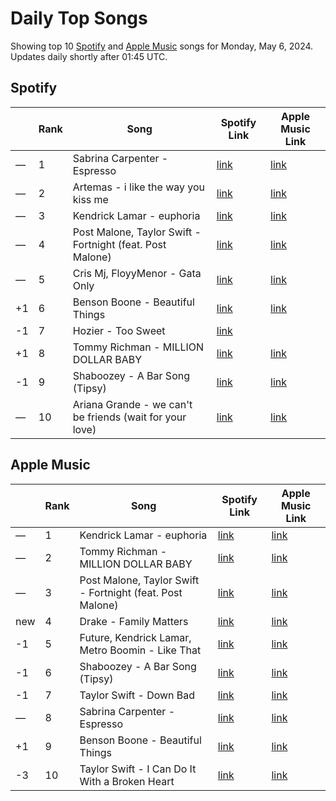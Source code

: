# Daily Top Songs

Showing top 10 [Spotify](#spotify) and [Apple Music](#apple-music) songs for Monday, May 6, 2024. Updates daily shortly after 01:45 UTC.

## Spotify

|             | Rank            | Song            | Spotify Link                    | Apple Music Link                                                                             |
| ----------- | --------------- | --------------- | ------------------------------- | -------------------------------------------------------------------------------------------- |
| — | 1 | Sabrina Carpenter - Espresso | [link](https://open.spotify.com/track/2qSkIjg1o9h3YT9RAgYN75) | [link](https://music.apple.com/us/song/espresso/1740212434) |
| — | 2 | Artemas - i like the way you kiss me | [link](https://open.spotify.com/track/2GxrNKugF82CnoRFbQfzPf) | [link](https://music.apple.com/us/song/i-like-the-way-you-kiss-me/1736426869) |
| — | 3 | Kendrick Lamar - euphoria | [link](https://open.spotify.com/track/77DRzu7ERs0TX3roZcre7Q) | [link](https://music.apple.com/us/song/euphoria/1744024751) |
| — | 4 | Post Malone, Taylor Swift - Fortnight (feat. Post Malone) | [link](https://open.spotify.com/track/2OzhQlSqBEmt7hmkYxfT6m) | [link](https://music.apple.com/us/song/fortnight-feat-post-malone/1742057775) |
| — | 5 | Cris Mj, FloyyMenor - Gata Only | [link](https://open.spotify.com/track/6XjDF6nds4DE2BBbagZol6) | [link](https://music.apple.com/us/song/gata-only/1727813561) |
| +1 | 6 | Benson Boone - Beautiful Things | [link](https://open.spotify.com/track/6tNQ70jh4OwmPGpYy6R2o9) | [link](https://music.apple.com/us/song/beautiful-things/1724488124) |
| -1 | 7 | Hozier - Too Sweet | [link](https://open.spotify.com/track/3HMY0r2BAdpasXMY8rseR0) |  |
| +1 | 8 | Tommy Richman - MILLION DOLLAR BABY | [link](https://open.spotify.com/track/7fzHQizxTqy8wTXwlrgPQQ) | [link](https://music.apple.com/us/song/million-dollar-baby/1743095418) |
| -1 | 9 | Shaboozey - A Bar Song (Tipsy) | [link](https://open.spotify.com/track/2FQrifJ1N335Ljm3TjTVVf) | [link](https://music.apple.com/us/song/a-bar-song-tipsy/1737085899) |
| — | 10 | Ariana Grande - we can't be friends (wait for your love) | [link](https://open.spotify.com/track/46kspZSY3aKmwQe7O77fCC) | [link](https://music.apple.com/us/song/we-cant-be-friends-wait-for-your-love/1725878242) |

## Apple Music

|             | Rank            | Song            | Spotify Link                    | Apple Music Link                   |
| ----------- | --------------- | --------------- | ------------------------------- | ---------------------------------- |
| — | 1 | Kendrick Lamar - euphoria | [link](https://open.spotify.com/track/77DRzu7ERs0TX3roZcre7Q) | [link](https://music.apple.com/us/song/euphoria/1744024751) |
| — | 2 | Tommy Richman - MILLION DOLLAR BABY | [link](https://open.spotify.com/track/7fzHQizxTqy8wTXwlrgPQQ) | [link](https://music.apple.com/us/song/million-dollar-baby/1743095418) |
| — | 3 | Post Malone, Taylor Swift - Fortnight (feat. Post Malone) | [link](https://open.spotify.com/track/2OzhQlSqBEmt7hmkYxfT6m) | [link](https://music.apple.com/us/song/fortnight-feat-post-malone/1742057775) |
| new | 4 | Drake - Family Matters | [link](https://open.spotify.com/track/1wFFFzJ5EsKbBWZriAcubN) | [link](https://music.apple.com/us/song/family-matters/1744684622) |
| -1 | 5 | Future, Kendrick Lamar, Metro Boomin - Like That | [link](https://open.spotify.com/track/2tudvzsrR56uom6smgOcSf) | [link](https://music.apple.com/us/song/like-that/1737150439) |
| -1 | 6 | Shaboozey - A Bar Song (Tipsy) | [link](https://open.spotify.com/track/2FQrifJ1N335Ljm3TjTVVf) | [link](https://music.apple.com/us/song/a-bar-song-tipsy/1737085899) |
| -1 | 7 | Taylor Swift - Down Bad | [link](https://open.spotify.com/track/2F3N9tdombb64aW6VtZOdo) | [link](https://music.apple.com/us/song/down-bad/1736268377) |
| — | 8 | Sabrina Carpenter - Espresso | [link](https://open.spotify.com/track/2qSkIjg1o9h3YT9RAgYN75) | [link](https://music.apple.com/us/song/espresso/1740212434) |
| +1 | 9 | Benson Boone - Beautiful Things | [link](https://open.spotify.com/track/6tNQ70jh4OwmPGpYy6R2o9) | [link](https://music.apple.com/us/song/beautiful-things/1724488124) |
| -3 | 10 | Taylor Swift - I Can Do It With a Broken Heart | [link](https://open.spotify.com/track/4q5YezDOIPcoLr8R81x9qy) | [link](https://music.apple.com/us/song/i-can-do-it-with-a-broken-heart/1742058104) |
